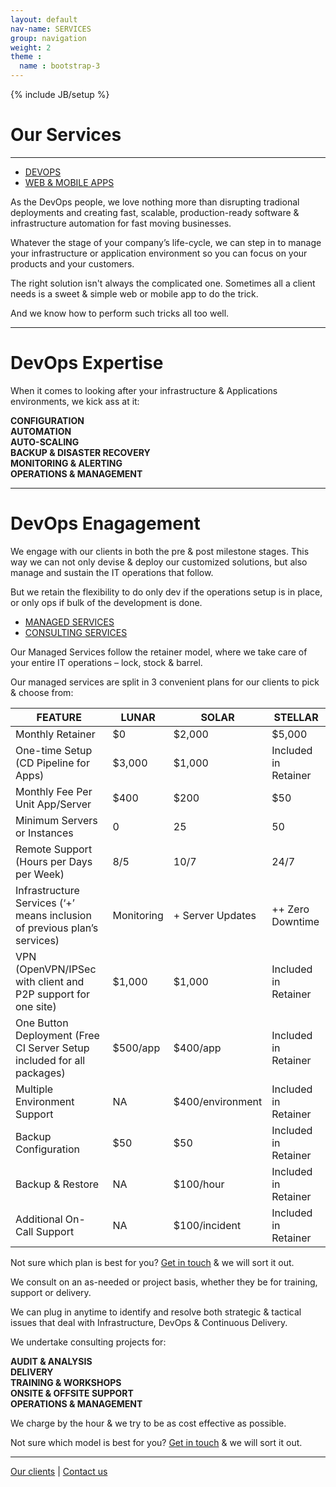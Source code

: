 ```yaml
---
layout: default
nav-name: SERVICES
group: navigation
weight: 2
theme :
  name : bootstrap-3
---
```

{% include JB/setup %}

<h1>Our Services</h1>
<hr/>
<div role="tabpanel">
  <ul class="nav nav-pills" role="tablist">
    <li role="presentation" class="active col-md-2 col-md-offset-3"><a href="#devops" aria-controls="devops" role="tab" data-toggle="tab" class="col-md-12">DEVOPS</a></li>
    <li role="presentation" class="col-md-2"><a href="#webapp" aria-controls="webapp" role="tab" data-toggle="tab">WEB & MOBILE APPS</a></li>
  </ul>
  <div class="tab-content">
    <div role="tabpanel" class="tab-pane active" id="devops">
      <div class="content-block">
        <div class="text">
          <p>As the DevOps people, we love nothing more than disrupting tradional deployments and creating fast, scalable, production-ready software & infrastructure automation for fast moving businesses.</p>
          <p>Whatever the stage of your company’s life-cycle, we can step in to manage your infrastructure or application environment so you can focus on your products and your customers.</p>
        </div>
      </div>
    </div>
    <div role="tabpanel" class="tab-pane" id="webapp">
      <div class="content-block">
        <div class="text">
          <p>The right solution isn't always the complicated one. Sometimes all a client needs is a sweet & simple web or mobile app to do the trick.</p>
          <p>And we know how to perform such tricks all too well.</p>
        </div>
      </div>
    </div>
  </div>
</div>
<hr/>
<div class="content-block">
  <h1 class="purple">DevOps Expertise</h1>
  <p class="text">When it comes to looking after your infrastructure & Applications environments, we kick ass at it:</p>
  <strong>
    <div class="row">
      <div class="col-md-3">CONFIGURATION</div>
      <div class="col-md-3">AUTOMATION</div>
      <div class="col-md-3">AUTO-SCALING</div>
      <div class="col-md-3">BACKUP & DISASTER RECOVERY</div>
    </div>
    <div class="row">
      <div class="col-md-3 col-md-offset-3">MONITORING & ALERTING</div>
      <div class="col-md-3">OPERATIONS & MANAGEMENT</div>
    </div>
  </strong>
</div>
<hr/>
<div class="content-block">
  <h1 class="purple">DevOps Enagagement</h1>
  <p class="text">We engage with our clients in both the pre & post milestone stages. This way we can not only devise & deploy our customized solutions, but also manage and sustain the IT operations that follow.</p>
  <p class="text">But we retain the flexibility to do only dev if the operations setup is in place, or only ops if bulk of the development is done.</p>
</div>
<div role="tabpanel">
  <ul class="nav nav-pills" role="tablist">
    <li role="presentation" class="active col-md-3 col-md-offset-3"><a href="#managed" aria-controls="managed service" role="tab" data-toggle="tab">MANAGED SERVICES</a></li>
    <li role="presentation" class="col-md-3"><a href="#consulting" aria-controls="consulting service" role="tab" data-toggle="tab">CONSULTING SERVICES</a></li>
  </ul>
  <div class="tab-content">
    <div role="tabpanel" class="tab-pane active" id="managed">
      <div class="content-block">
        <div class="text">
          <p>Our Managed Services follow the retainer model, where we take care of your entire IT operations – lock, stock & barrel.</p>
          <p>Our managed services are split in 3 convenient plans for our clients to pick & choose from:</p>
        </div>
      </div>
      <table class="table services-table">
        <thead>
          <tr>
            <th>FEATURE</th>
            <th>LUNAR</th>
            <th>SOLAR</th>
            <th>STELLAR</th>
          </tr>
        </thead>
        <tbody>
          <tr>
            <td>Monthly Retainer</td>
            <td>$0</td>
            <td>$2,000</td>
            <td>$5,000</td>
          </tr>
          <tr>
            <td>One-time Setup (CD Pipeline for Apps)</td>
            <td>$3,000</td>
            <td>$1,000</td>
            <td>Included in Retainer</td>
          </tr>
          <tr>
            <td>Monthly Fee Per Unit App/Server</td>
            <td>$400</td>
            <td>$200</td>
            <td>$50</td>
          </tr>
          <tr>
            <td>Minimum Servers or Instances</td>
            <td>0</td>
            <td>25</td>
            <td>50</td>
          </tr>
          <tr>
            <td>Remote Support (Hours per Days per Week)</td>
            <td>8/5</td>
            <td>10/7</td>
            <td>24/7</td>
          </tr>
          <tr>
            <td>Infrastructure Services (‘+’ means inclusion of previous plan’s services)</td>
            <td>Monitoring</td>
            <td>+ Server Updates</td>
            <td>++ Zero Downtime</td>
          </tr>
          <tr>
            <td>VPN (OpenVPN/IPSec with client and P2P support for one site)</td>
            <td>$1,000</td>
            <td>$1,000</td>
            <td>Included in Retainer</td>
          </tr>
          <tr>
            <td>One Button Deployment (Free CI Server Setup included for all packages)</td>
            <td>$500/app</td>
            <td>$400/app</td>
            <td>Included in Retainer</td>
          </tr>
          <tr>
            <td>Multiple Environment Support</td>
            <td>NA</td>
            <td>$400/environment</td>
            <td>Included in Retainer</td>
          </tr>
          <tr>
            <td>Backup Configuration</td>
            <td>$50</td>
            <td>$50</td>
            <td>Included in Retainer</td>
          </tr>
          <tr>
            <td>Backup & Restore</td>
            <td>NA</td>
            <td>$100/hour</td>
            <td>Included in Retainer</td>
          </tr>
          <tr>
            <td>Additional On-Call Support</td>
            <td>NA</td>
            <td>$100/incident</td>
            <td>Included in Retainer</td>
          </tr>
        </tbody>
      </table>
      <div class="content-block">
        <p class="text">Not sure which plan is best for you? <a href="/contact.html">Get in touch</a> & we will sort it out.</p>
      </div>
    </div>
    <div role="tabpanel" class="tab-pane" id="consulting">
      <div class="content-block">
        <div class="text">
          <p>We consult on an as-needed or project basis, whether they be for training, support or delivery.</p>
          <p>We can plug in anytime to identify and resolve both strategic & tactical issues that deal with Infrastructure, DevOps & Continuous Delivery.</p>
        </div>
        <p class="text">We undertake consulting projects for:</p>
        <strong>
          <div class="row text">
            <div class="col-md-4">AUDIT & ANALYSIS</div>
            <div class="col-md-4">DELIVERY</div>
            <div class="col-md-4">TRAINING & WORKSHOPS</div>
          </div>
          <div class="row text">
            <div class="col-md-5 col-md-offset-1">ONSITE & OFFSITE SUPPORT</div>
            <div class="col-md-5">OPERATIONS & MANAGEMENT</div>
          </div>
        </strong>
        <p class="text">We charge by the hour & we try to be as cost effective as possible.</p>
        <p class="text">Not sure which model is best for you? <a href="/contact.html">Get in touch</a> & we will sort it out.</p>
      </div>
    </div>
  </div>
</div>
<hr/>
<div class="content-block">
  <p class="text">
    <a href="/clients.html">Our clients</a>
    |
    <a href="/contact.html">Contact us</a>
  </p>
</div>
